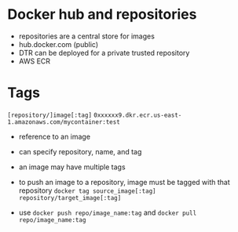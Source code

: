 # Docker hub and repositories

 - repositories are a central store for images
 - hub.docker.com (public)
 - DTR can be deployed for a private trusted repository
 - AWS ECR

# Tags

  `[repository/]image[:tag]`
  `0xxxxxx9.dkr.ecr.us-east-1.amazonaws.com/mycontainer:test`

 - reference to an image
 - can specify repository, name, and tag
 - an image may have multiple tags

 - to push an image to a repository, image must be tagged with that repository
     `docker tag source_image[:tag] repository/target_image[:tag]`
 - use `docker push repo/image_name:tag` and `docker pull repo/image_name:tag`


